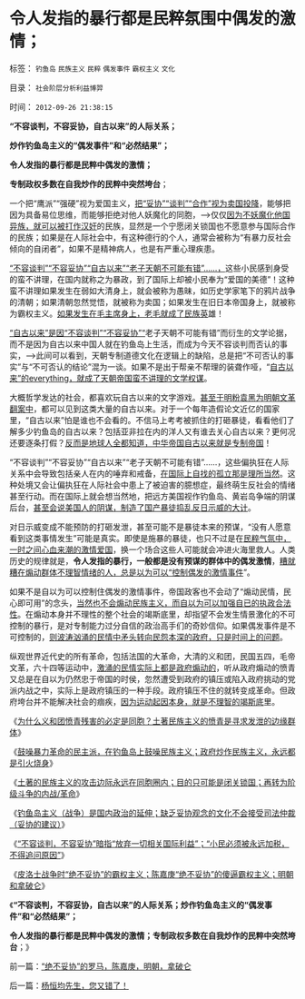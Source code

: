 # 令人发指的暴行都是民粹氛围中偶发的激情；

标签： `钓鱼岛` `民族主义` `民粹` `偶发事件` `霸权主义` `文化` 

目录： `社会阶层分析利益博羿`

时间： `2012-09-26 21:38:15`

**“不容谈判，不容妥协，自古以来”的人际关系；**

**炒作钓鱼岛主义的“偶发事件”和“必然结果”；**

**令人发指的暴行都是民粹中偶发的激情；**

**专制政权多数在自我炒作的民粹中突然垮台**；

一个把“鹰派”“强硬”视为爱国主义，[把“妥协”“谈判”“合作”视为卖国投降](../../../2012/9/24/“不容谈判，不容妥协”的政治解码.md)，能够把因为具备易位思维，而能够拒绝对他人妖魔化的同胞，——>仅仅[因为不妖魔化他国异族，就可以被打作汉奸](../../../2011/1/19/“不妖魔化美国的是被美国收买的”.md)的民族，显然是一个宁愿闭关锁国也不愿意参与国际合作的民族；如果是在人际社会中，有这种德行的个人，通常会被称为“有暴力反社会倾向的自闭者”，如果不是精神病人，也是有严重心理疾患。

[“不容谈判”“不容妥协”“自古以来”“老子天朝不可能有错”……，](../../../2012/9/22/土著民族主义，地域主义，义和团.md)这些小民感到身受的蛮不讲理，在国内就称之为暴政，到了国际上却被小民奉为“爱国的美德”！这种蛮不讲理如果发生在弱如大清身上，就会被称为愚昧，如历史学家笔下的鸦片战争的清朝；如果清朝忽然觉悟，就被称为卖国；如果发生在旧日本帝国身上，就被称为霸权主义。[如果发生在毛主席身上，老毛就成了民族英](../../../2012/5/20/苏联军事肢解文革中国的PlanB的可行性.md)雄！

[“自古以来”是因“不容谈判”“不容妥协”“](../../../2012/9/24/缺乏妥协观念的文化不会接受司法仲裁（妥协的建议）.md)老子天朝不可能有错”而衍生的文学论据，而不是因为自古以来中国人就在钓鱼岛上生活，而成为今天不容谈判而否认的事实，——>此间可以看到，天朝专制道德文化在逻辑上的缺陷，总是把“不可否认的事实”与“不可否认的结论”混为一谈。如果不是出于帮亲不帮理的装聋作哑，“[自古以来”的everything，就成了天朝帝国蛮不讲理的文学权谋](../../../2009/12/8/加强国防不能依靠文学创作.md)。

大概哲学发达的社会，都喜欢玩自古以来的文字游戏。[甚至于明粉袁黑为明朝文革翻案中](../../../2011/11/28/为明朝翻案的重大“历史”意义.md)，都可以见到这类大量的自古以来。对于一个每年造假论文近亿的国家里，“自古以来”怕是谁也不会看的。不信马上考考被抓住的打砸暴徒，看看他们了解多少钓鱼岛的自古以来？包括亚非拉在内的洋人又有谁去关心自古以来？更何况还要逐条打假？[反而是地球人全都知道，中华帝国自古以来就是专制帝国](../../../2009/3/24/为什么有中国特色的四不象是不稳定的系统.md)！

“不容谈判”“不容妥协”“自古以来”“老子天朝不可能有错”……，这些偏执狂在人际关系中会导致包括亲人在内的唾弃和戒备，[在国际上自找的孤立那是理所当然](../../../2009/10/1/大国霸权主义阻碍中国和平崛起.md)。这种处境又会让偏执狂在人际社会中患上了被迫害的臆想症，最终萌生反社会的情绪甚至行动。而在国际上就会想当然地，把远方美国视作钓鱼岛、黄岩岛争端的阴谋后台，[甚至会说美国人的阴谋，制造了国产暴徒捣乱反日示威的大计](../../../2009/6/13/美帝国主义如果灭亡绝不是中国的福音.md)。

对日示威变成不能预防的打砸发泄，甚至可能不是暴徒本来的预谋，“没有人愿意看到这类事情发生”可能是真实。即使是施暴的暴徒，也只不过是在[民粹气氛中，一时之间心血来潮的激情爱国](../../../2011/10/27/所谓的“人民群众运动”，绝大部分是民粹运动.md)，换一个场合这些人可能就会冲进火海里救人。人类历史的规律就是，**令人发指的暴行，一般都是没有预谋的群体中的偶发激情**，[糟就糟在煽动群体不理智情绪的人，总是以为可以“控制偶发的激情事件](../../../2011/7/19/阻止民粹血腥无谓漫延的合理性.md)”。

如果不是自以为可以控制住偶发的激情事件，帝国政客也不会动了“煽动民情，民心即可用”的念头，[当然也不会煽动民族主义，而自以为可以加强自已的执政合法性](../../../2012/9/22/鼓噪暴力革命的炒作民族主义.md)。在煽动本身并不理性的整个社会的竭斯底里，却指望不会发生情景激化的不可控制的暴行，是对专制能力过分自信的政治高手们的奇妙信仰。如果偶发事件是不可控制的，[则波涛汹涌的民情中矛头转向民怨本深的政府，只是时间上的问题](../../../2010/8/11/对现实和未来的迷茫是因为对真实的历史的无知.md)。

纵观世界近代史的所有革命，包括法国的大革命，大清的义和团，民国五四，毛帝文革，六十四等运动中，[激涌的民情实际上都是政府煽动的](../../../2010/4/30/警惕暴民文化鼓励屠幼悲剧，捞取社会利益.md)，听从政府煽动的愤青又总是在自以为仍然忠于帝国的时侯，忽然遭受到政府的镇压或陷入政府挑动的党派内战之中，实际上是政府镇压的一种手段。政府镇压不住的就转变成革命。但政府垮台并不能解决社会的痼疾，[因为运动起因本身，就是不理智的竭斯底](../../../2010/3/3/为什么历史治乱循环总是不息更残暴？.md)里。

《[为什么义和团愤青残害的必定是同胞？土著民族主义的愤青是寻求发泄的边缘群体](../../../2012/9/22/义和团的五四精神残害的恐怕只能是同胞.md)》

《[鼓噪暴力革命的民主派，在钓鱼岛上鼓噪民族主义；政府炒作民族主义，永远都是引火烧身](../../../2012/9/22/鼓噪暴力革命的炒作民族主义.md)》

《[土著的民族主义的攻击边际永远在同胞圈内；目的只可能是闭关锁国；再转为阶级斗争的内战/革命](../../../2012/9/24/土著的民族主义是后进社会闭关锁国的本能.md)》

《[钓鱼岛主义（战争）是国内政治的延伸；缺乏妥协观念的文化不会接受司法仲裁（妥协的建议）](../../../2012/9/24/缺乏妥协观念的文化不会接受司法仲裁（妥协的建议）.md)》

《[“不容谈判，不容妥协”暗指“放弃一切相关国际利益”；“小民必须被永远加税，不得追问原因”](../../../2012/9/24/“不容谈判，不容妥协”的政治解码.md)》

《[皮洛士战争时“绝不妥协”的霸权主义；陈嘉庚“绝不妥协”的傻逼霸权主义；明朝和拿破仑](../../../2012/9/26/“绝不妥协”的罗马，陈嘉庚，明朝，拿破仑.md)》

《**“不容谈判，不容妥协，自古以来”的人际关系；炒作钓鱼岛主义的“偶发事件”和“必然结果”；**

**令人发指的暴行都是民粹中偶发的激情；专制政权多数在自我炒作的民粹中突然垮台**；》



前一篇：[“绝不妥协”的罗马，陈嘉庚，明朝，拿破仑](../../../2012/9/26/“绝不妥协”的罗马，陈嘉庚，明朝，拿破仑.md)

后一篇：[杨恒均先生，您又错了！](../../../2012/9/26/杨恒均先生，您又错了！.md)
